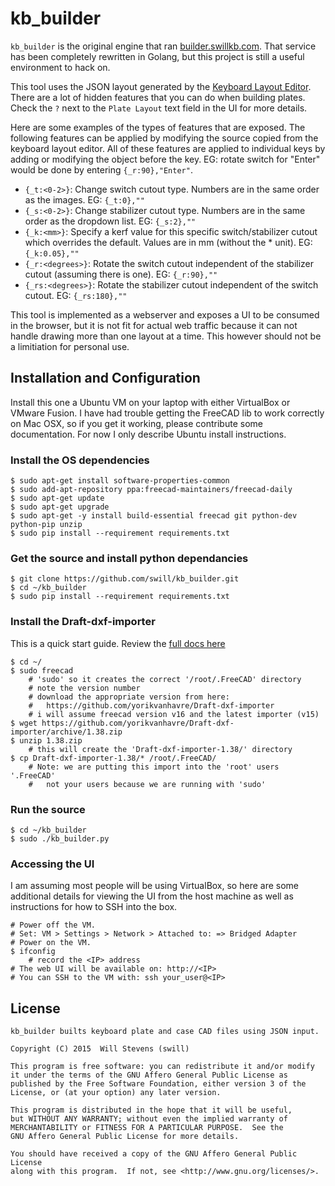 kb_builder
==========

`kb_builder` is the original engine that ran [builder.swillkb.com](http://builder.swillkb.com).  That service has been completely rewritten in Golang, but this project is still a useful environment to hack on.  

This tool uses the JSON layout generated by the [Keyboard Layout Editor](http://www.keyboard-layout-editor.com/).  There are a lot of hidden features that you can do when building plates.  Check the `?` next to the `Plate Layout` text field in the UI for more details.

Here are some examples of the types of features that are exposed. The following features can be applied by modifying the source copied from the keyboard layout editor. All of these features are applied to individual keys by adding or modifying the object before the key. EG: rotate switch for "Enter" would be done by entering `{_r:90},"Enter"`.

* `{_t:<0-2>}`: Change switch cutout type. Numbers are in the same order as the images. EG: `{_t:0},""`
* `{_s:<0-2>}`: Change stabilizer cutout type. Numbers are in the same order as the dropdown list. EG: `{_s:2},""`
* `{_k:<mm>}`: Specify a kerf value for this specific switch/stabilizer cutout which overrides the default. Values are in mm (without the * unit). EG: `{_k:0.05},""`
* `{_r:<degrees>}`: Rotate the switch cutout independent of the stabilizer cutout (assuming there is one). EG: `{_r:90},""`
* `{_rs:<degrees>}`: Rotate the stabilizer cutout independent of the switch cutout. EG: `{_rs:180},""`

This tool is implemented as a webserver and exposes a UI to be consumed in the browser, but it is not fit for actual web traffic because it can not handle drawing more than one layout at a time.  This however should not be a limitiation for personal use.


## Installation and Configuration

Install this one a Ubuntu VM on your laptop with either VirtualBox or VMware Fusion.  I have had trouble getting the FreeCAD lib to work correctly on Mac OSX, so if you get it working, please contribute some documentation.  For now I only describe Ubuntu install instructions.

### Install the OS dependencies
```
$ sudo apt-get install software-properties-common
$ sudo add-apt-repository ppa:freecad-maintainers/freecad-daily
$ sudo apt-get update
$ sudo apt-get upgrade
$ sudo apt-get -y install build-essential freecad git python-dev python-pip unzip
$ sudo pip install --requirement requirements.txt
```

### Get the source and install python dependancies
```
$ git clone https://github.com/swill/kb_builder.git
$ cd ~/kb_builder
$ sudo pip install --requirement requirements.txt
```

### Install the Draft-dxf-importer
This is a quick start guide.  Review the [full docs here](https://github.com/yorikvanhavre/Draft-dxf-importer)

```
$ cd ~/
$ sudo freecad
	# 'sudo' so it creates the correct '/root/.FreeCAD' directory
	# note the version number
	# download the appropriate version from here: 
	# 	https://github.com/yorikvanhavre/Draft-dxf-importer
	# i will assume freecad version v16 and the latest importer (v15)
$ wget https://github.com/yorikvanhavre/Draft-dxf-importer/archive/1.38.zip
$ unzip 1.38.zip
	# this will create the 'Draft-dxf-importer-1.38/' directory
$ cp Draft-dxf-importer-1.38/* /root/.FreeCAD/
	# Note: we are putting this import into the 'root' users '.FreeCAD' 
	#	not your users because we are running with 'sudo'
```

### Run the source
```
$ cd ~/kb_builder
$ sudo ./kb_builder.py
```

### Accessing the UI
I am assuming most people will be using VirtualBox, so here are some additional details for viewing the UI from the host machine as well as instructions for how to SSH into the box.

```
# Power off the VM.
# Set: VM > Settings > Network > Attached to: => Bridged Adapter
# Power on the VM.
$ ifconfig
	# record the <IP> address
# The web UI will be available on: http://<IP>
# You can SSH to the VM with: ssh your_user@<IP>
``` 


## License

```
kb_builder builts keyboard plate and case CAD files using JSON input.

Copyright (C) 2015  Will Stevens (swill)

This program is free software: you can redistribute it and/or modify
it under the terms of the GNU Affero General Public License as
published by the Free Software Foundation, either version 3 of the
License, or (at your option) any later version.

This program is distributed in the hope that it will be useful,
but WITHOUT ANY WARRANTY; without even the implied warranty of
MERCHANTABILITY or FITNESS FOR A PARTICULAR PURPOSE.  See the
GNU Affero General Public License for more details.

You should have received a copy of the GNU Affero General Public License
along with this program.  If not, see <http://www.gnu.org/licenses/>.
```
